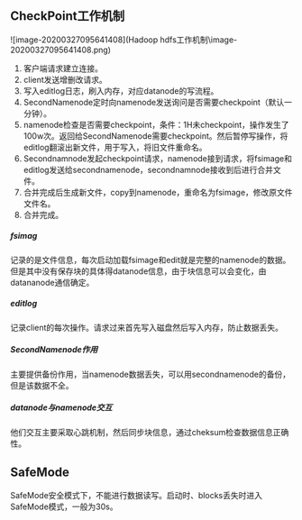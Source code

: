 ## CheckPoint工作机制

![image-20200327095641408](Hadoop hdfs工作机制\image-20200327095641408.png)

1. 客户端请求建立连接。
2. client发送增删改请求。
3. 写入editlog日志，刷入内存，对应datanode的写流程。
4. SecondNamenode定时向namenode发送询问是否需要checkpoint（默认一分钟）。
5. namenode检查是否需要checkpoint，条件：1H未checkpoint，操作发生了100w次。返回给SecondNamenode需要checkpoint。然后暂停写操作，将editlog翻滚出新文件，用于写入，将旧文件重命名。
6. Secondnamnode发起checkpoint请求，namenode接到请求，将fsimage和editlog发送给secondnamenode，secondnamnode接收到后进行合并文件。
7. 合并完成后生成新文件，copy到namenode，重命名为fsimage，修改原文件文件名。
8. 合并完成。

##### fsimag
记录的是文件信息，每次启动加载fsimage和edit就是完整的namenode的数据。
但是其中没有保存块的具体得datanode信息，由于块信息可以会变化，由datananode通信确定。

##### editlog
记录client的每次操作。请求过来首先写入磁盘然后写入内存，防止数据丢失。

##### SecondNamenode作用
主要提供备份作用，当namenode数据丢失，可以用secondnamenode的备份，但是该数据不全。

##### datanode与namenode交互
他们交互主要采取心跳机制，然后同步块信息，通过cheksum检查数据信息正确性。



## SafeMode

SafeMode安全模式下，不能进行数据读写。启动时、blocks丢失时进入SafeMode模式，一般为30s。